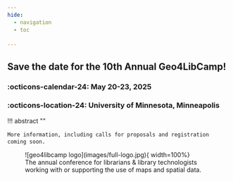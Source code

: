 ```yaml
---
hide:
  - navigation
  - toc

---
```

<style>

  .md-typeset h1,
  .md-content__button {
    display: none;
  }

</style>


## Save the date for the 10th Annual Geo4LibCamp!

### :octicons-calendar-24: May 20-23, 2025

### :octicons-location-24: University of Minnesota, Minneapolis


!!! abstract ""

	More information, including calls for proposals and registration coming soon.


<figure markdown="span">
  ![geo4libcamp logo](images/full-logo.jpg){ width=100%}
  <figcaption>The annual conference for librarians & library technologists working with or supporting the use of maps and spatial data.</figcaption>
</figure>



	
	
	










